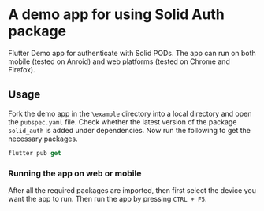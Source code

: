 # A demo app for using Solid Auth package

Flutter Demo app for authenticate with Solid PODs. The app can run on both mobile (tested on Anroid) and web platforms (tested on Chrome and Firefox).

<!-- **Flutter packages used in the app:**

- json_annotation
- uni_links: ^0.5.1
- url_launcher: ^6.0.10
- flutter_appauth: ^1.1.0
- webview_flutter: ^2.0.12
- jwt_decoder: ^2.0.1
- intl: ^0.17.0
- jaguar_jwt: ^3.0.0
- fast_rsa: ^3.0.3
- shared_preferences: ^2.0.8
- flutter_secure_storage: ^4.2.1
- dart_jsonwebtoken: ^2.3.2
- uuid: ^3.0.4
- openidconnect_platform_interface: ^1.0.3 -->

## Usage

Fork the demo app in the `\example` directory into a local directory and open the `pubspec.yaml` file. Check whether the latest version of the package `solid_auth` is added under dependencies. Now run the following to get the necessary packages.

```dart
flutter pub get
```


### Running the app on web or mobile

After all the required packages are imported, then first select the device you want the app to run. Then run the app by pressing `CTRL + F5`.